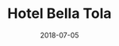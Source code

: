 ---
title:          "Hotel Bella Tola"
date:           "2018-07-05"
draft:          false
robotsExclude:  true
---